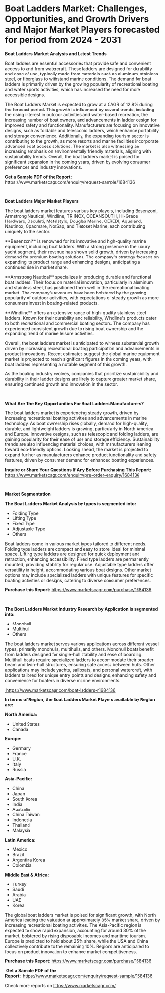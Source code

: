 <p><h1>Boat Ladders Market: Challenges, Opportunities, and Growth Drivers and Major Market Players forecasted for period from 2024 - 2031</h1></p><p><strong>Boat Ladders Market Analysis and Latest Trends</strong></p>
<p><p>Boat ladders are essential accessories that provide safe and convenient access to and from watercraft. These ladders are designed for durability and ease of use, typically made from materials such as aluminum, stainless steel, or fiberglass to withstand marine conditions. The demand for boat ladders is primarily driven by the growing popularity of recreational boating and water sports activities, which has increased the need for more accessible designs. </p><p>The Boat Ladders Market is expected to grow at a CAGR of 12.8% during the forecast period. This growth is influenced by several trends, including the rising interest in outdoor activities and water-based recreation, the increasing number of boat owners, and advancements in ladder design for improved safety and functionality. Manufacturers are focusing on innovative designs, such as foldable and telescopic ladders, which enhance portability and storage convenience. Additionally, the expanding tourism sector is contributing to the growth, as more resorts and marine facilities incorporate advanced boat access solutions. The market is also witnessing an increasing emphasis on environmentally friendly materials, aligning with sustainability trends. Overall, the boat ladders market is poised for significant expansion in the coming years, driven by evolving consumer preferences and industry innovations.</p></p>
<p><strong>Get a Sample PDF of the Report:&nbsp;</strong> <a href="https://www.marketscagr.com/enquiry/request-sample/1684136?utm_campaign=2003&utm_medium=2&utm_source=Github&utm_content=ia&utm_term=30122024&utm_id=boat-ladders">https://www.marketscagr.com/enquiry/request-sample/1684136</a></p>
<p>&nbsp;</p>
<p><strong>Boat Ladders Major Market Players</strong></p>
<p><p>The boat ladders market features various key players, including Besenzoni, Armstrong Nautical, Windline, TR INOX, OCEANSOUTH, Hi-Grace Hardware, Osculati, Metalstyle, Douglas Marine, CEREDI, Aqualand, Nautinox, Opacmare, NorSap, and Tietoset Marine, each contributing uniquely to the sector.</p><p>**Besenzoni** is renowned for its innovative and high-quality marine equipment, including boat ladders. With a strong presence in the luxury yacht segment, their revenue has shown solid growth, driven by increasing demand for premium boating solutions. The company's strategy focuses on expanding its product range and enhancing designs, anticipating a continued rise in market share.</p><p>**Armstrong Nautical** specializes in producing durable and functional boat ladders. Their focus on material innovation, particularly in aluminum and stainless steel, has positioned them well in the recreational boating market. The company’s revenues have been bolstered by the growing popularity of outdoor activities, with expectations of steady growth as more consumers invest in boating-related products.</p><p>**Windline** offers an extensive range of high-quality stainless steel ladders. Known for their durability and reliability, Windline's products cater to both recreational and commercial boating sectors. The company has experienced consistent growth due to rising boat ownership and the expanding trend of marine leisure activities.</p><p>Overall, the boat ladders market is anticipated to witness substantial growth driven by increasing recreational boating participation and advancements in product innovations. Recent estimates suggest the global marine equipment market is projected to reach significant figures in the coming years, with boat ladders representing a notable segment of this growth.</p><p>As the boating industry evolves, companies that prioritize sustainability and durability in their ladder designs are likely to capture greater market share, ensuring continued growth and innovation in the sector.</p></p>
<p>&nbsp;</p>
<p><strong>What Are The Key Opportunities For Boat Ladders Manufacturers?</strong></p>
<p><p>The boat ladders market is experiencing steady growth, driven by increasing recreational boating activities and advancements in marine technology. As boat ownership rises globally, demand for high-quality, durable, and lightweight ladders is growing, particularly in North America and Europe. Innovative designs, such as telescopic and folding ladders, are gaining popularity for their ease of use and storage efficiency. Sustainability trends are also influencing material choices, with manufacturers leaning toward eco-friendly options. Looking ahead, the market is projected to expand further as manufacturers enhance product functionality and safety features, driven by consumer demand for enhanced boating experiences.</p></p>
<p><strong>Inquire or Share Your Questions If Any Before Purchasing This Report:</strong> <a href="https://www.marketscagr.com/enquiry/pre-order-enquiry/1684136?utm_campaign=2003&utm_medium=2&utm_source=Github&utm_content=ia&utm_term=30122024&utm_id=boat-ladders">https://www.marketscagr.com/enquiry/pre-order-enquiry/1684136</a></p>
<p>&nbsp;</p>
<p><strong>Market Segmentation</strong></p>
<p><strong>The Boat Ladders Market Analysis by types is segmented into:</strong></p>
<p><ul><li>Folding Type</li><li>Lifting Type</li><li>Fixed Type</li><li>Adjustable Type</li><li>Others</li></ul></p>
<p><p>Boat ladders come in various market types tailored to different needs. Folding type ladders are compact and easy to store, ideal for minimal space. Lifting type ladders are designed for quick deployment and retraction, enhancing accessibility. Fixed type ladders are permanently mounted, providing stability for regular use. Adjustable type ladders offer versatility in height, accommodating various boat designs. Other market options may include specialized ladders with unique features for specific boating activities or designs, catering to diverse consumer preferences.</p></p>
<p><strong>Purchase this Report:&nbsp;</strong><a href="https://www.marketscagr.com/purchase/1684136?utm_campaign=2003&utm_medium=2&utm_source=Github&utm_content=ia&utm_term=30122024&utm_id=boat-ladders">https://www.marketscagr.com/purchase/1684136</a></p>
<p>&nbsp;</p>
<p><strong>The Boat Ladders Market Industry Research by Application is segmented into:</strong></p>
<p><ul><li>Monohull</li><li>Multihull</li><li>Others</li></ul></p>
<p><p>The boat ladders market serves various applications across different vessel types, primarily monohulls, multihulls, and others. Monohull boats benefit from ladders designed for single-hull stability and ease of boarding. Multihull boats require specialized ladders to accommodate their broader beam and twin-hull structures, ensuring safe access between hulls. Other applications may include yachts, sailboats, and personal watercraft, with ladders tailored for unique entry points and designs, enhancing safety and convenience for boaters in diverse marine environments.</p></p>
<p><a href="https://www.marketscagr.com/boat-ladders-r1684136?utm_campaign=2003&utm_medium=2&utm_source=Github&utm_content=ia&utm_term=30122024&utm_id=boat-ladders">&nbsp;https://www.marketscagr.com/boat-ladders-r1684136</a></p>
<p><strong>In terms of Region, the Boat Ladders Market Players available by Region are:</strong></p>
<p>
    <p> <strong> North America: </strong>
        <ul>
            <li>United States</li>
            <li>Canada</li>
        </ul>
        </p> 
    <p> <strong> Europe: </strong>
        <ul>
            <li>Germany</li>
            <li>France</li>
            <li>U.K.</li>
            <li>Italy</li>
            <li>Russia</li>
        </ul>
        </p> 
    <p> <strong> Asia-Pacific: </strong>
        <ul>
            <li>China</li>
            <li>Japan</li>
            <li>South Korea</li>
            <li>India</li>
            <li>Australia</li>
            <li>China Taiwan</li>
            <li>Indonesia</li>
            <li>Thailand</li>
            <li>Malaysia</li>
        </ul>
        </p> 
    <p> <strong> Latin America: </strong>
        <ul>
            <li>Mexico</li>
            <li>Brazil</li>
            <li>Argentina Korea</li>
            <li>Colombia</li>
        </ul>
        </p> 
    <p> <strong> Middle East & Africa: </strong>
        <ul>
            <li>Turkey</li>
            <li>Saudi</li>
            <li>Arabia</li>
            <li>UAE</li>
            <li>Korea</li>
        </ul>
    </p>
    </p>
<p><p>The global boat ladders market is poised for significant growth, with North America leading the valuation at approximately 35% market share, driven by increasing recreational boating activities. The Asia-Pacific region is expected to show rapid expansion, accounting for around 30% of the market, bolstered by rising disposable incomes and maritime tourism. Europe is predicted to hold about 25% share, while the USA and China collectively contribute to the remaining 10%. Regions are anticipated to focus on product innovation to enhance market competitiveness.</p></p>
<p><strong>Purchase this Report: </strong><a href="https://www.marketscagr.com/purchase/1684136?utm_campaign=2003&utm_medium=2&utm_source=Github&utm_content=ia&utm_term=30122024&utm_id=boat-ladders">https://www.marketscagr.com/purchase/1684136</a></p>
<p>&nbsp;<strong>Get a Sample PDF of the Report:&nbsp;&nbsp;</strong><a href="https://www.marketscagr.com/enquiry/request-sample/1684136?utm_campaign=2003&utm_medium=2&utm_source=Github&utm_content=ia&utm_term=30122024&utm_id=boat-ladders">https://www.marketscagr.com/enquiry/request-sample/1684136</a></p>
<p><strong></strong></p>
<p>Check more reports on <a href="https://www.marketscagr.com/?utm_campaign=2003&utm_medium=2&utm_source=Github&utm_content=ia&utm_term=30122024&utm_id=boat-ladders">https://www.marketscagr.com/</a></p>